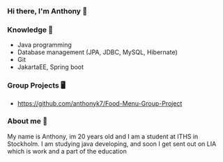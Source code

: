 ### Hi there, I'm Anthony 👋


### Knowledge 🧠 
- Java programming
- Database management (JPA, JDBC, MySQL, Hibernate)
- Git
- JakartaEE, Spring boot


### Group Projects 🖥️
- https://github.com/anthonyk7/Food-Menu-Group-Project



### About me 🤙
My name is Anthony, im 20 years old and I am a student at ITHS in Stockholm. I am studying java developing, and soon I get sent out on LIA which is work and a part of the education
